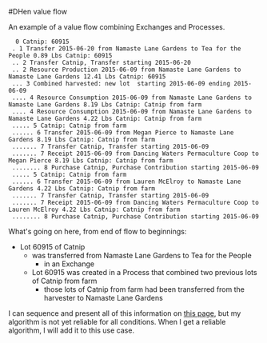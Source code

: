 #DHen value flow

An example of a value flow combining Exchanges and Processes.

```
  0 Catnip: 60915
 . 1 Transfer 2015-06-20 from Namaste Lane Gardens to Tea for the People 0.89 Lbs Catnip: 60915
 .. 2 Transfer Catnip, Transfer starting 2015-06-20
 .. 2 Resource Production 2015-06-09 from Namaste Lane Gardens to Namaste Lane Gardens 12.41 Lbs Catnip: 60915
 ... 3 Combined harvested: new lot  starting 2015-06-09 ending 2015-06-09
 .... 4 Resource Consumption 2015-06-09 from Namaste Lane Gardens to Namaste Lane Gardens 8.19 Lbs Catnip: Catnip from farm
 .... 4 Resource Consumption 2015-06-09 from Namaste Lane Gardens to Namaste Lane Gardens 4.22 Lbs Catnip: Catnip from farm
 ..... 5 Catnip: Catnip from farm
 ...... 6 Transfer 2015-06-09 from Megan Pierce to Namaste Lane Gardens 8.19 Lbs Catnip: Catnip from farm
 ....... 7 Transfer Catnip, Transfer starting 2015-06-09
 ....... 7 Receipt 2015-06-09 from Dancing Waters Permaculture Coop to Megan Pierce 8.19 Lbs Catnip: Catnip from farm
 ........ 8 Purchase Catnip, Purchase Contribution starting 2015-06-09
 ..... 5 Catnip: Catnip from farm
 ...... 6 Transfer 2015-06-09 from Lauren McElroy to Namaste Lane Gardens 4.22 Lbs Catnip: Catnip from farm
 ....... 7 Transfer Catnip, Transfer starting 2015-06-09
 ....... 7 Receipt 2015-06-09 from Dancing Waters Permaculture Coop to Lauren McElroy 4.22 Lbs Catnip: Catnip from farm
 ........ 8 Purchase Catnip, Purchase Contribution starting 2015-06-09
```

What's going on here, from end of flow to beginnings:
* Lot 60915 of Catnip
    * was transferred from Namaste Lane Gardens to Tea for the People
        * in an Exchange
    * Lot 60915 was created in a Process that combined two previous lots of Catnip from farm 
        * those lots of Catnip from farm had been transferred from the harvester to Namaste Lane Gardens
        
I can sequence and present all of this information on [this page](http://dhen.webfactional.com/accounting/incoming-value-flows/502/), 
but my algorithm is not yet reliable for all conditions.  When I get a reliable algorithm, I will add it to this use case.
